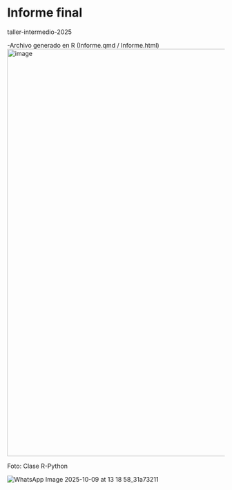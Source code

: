 # Informe final
taller-intermedio-2025

-Archivo generado en R (Informe.qmd / Informe.html)
<img width="666" height="943" alt="image" src="https://github.com/user-attachments/assets/c04aac04-c17f-4346-9959-a9783df64709" />


Foto: Clase R-Python

![WhatsApp Image 2025-10-09 at 13 18 58_31a73211](https://github.com/user-attachments/assets/42339f3a-0d55-44db-a84e-6205388efa4c)
